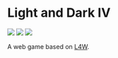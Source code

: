 # Light and Dark IV
[![](https://travis-ci.org/giovannipessiva/l4w.svg?branch=master)](https://travis-ci.org/giovannipessiva/l4w)
[![](https://heroku-badge.herokuapp.com/?app=l4w)](https://l4w.herokuapp.com/)
[![](https://badge.fury.io/gh/giovannipessiva%2Fl4w.svg)](https://badge.fury.io/for/gh/giovannipessiva/l4w)

A web game based on [L4W](https://github.com/giovannipessiva/l4w).
